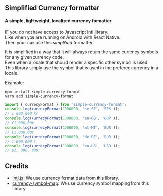## Simplified Currency formatter

#### A simple, lightweight, localized currency formatter.

IF you do not have access to Javascript Intl library.  
Like when you are running on Android with React Native.  
Then your can use this _simplified_ formatter.

It is simplified in a way that it will always return the same currency symbols for any given currency code.  
Even when a locale that should render a specific other symbol is used.  
This library simply use the symbol that is used in the prefered currency in a locale.

Example:

```shell
npm install simple-currency-format
yarn add simple-currency-format
```

```javascript
import { currecyFormat } from 'simple-currency-format';
console.log(currecyFormat(1000000, 'sv-SE', 'SEK'));
// 1 000 000 kr
console.log(currecyFormat(1000000, 'en-GB', 'GBP'));
// £1,000,000
console.log(currecyFormat(1000000, 'mt-MT', 'EUR'));
// €1,000,000
console.log(currecyFormat(1000000, 'de-DE', 'EUR'));
// 1.000.000 €
console.log(currecyFormat(1000000, 'en-US', 'USD'));
// $1, 000, 000;
```

## Credits

- [Intl.js](https://github.com/andyearnshaw/Intl.js/): We use currency format data from this library.
- [currency-symbol-map](https://github.com/bengourley/currency-symbol-map): We use currency symbol mapping from this library.
